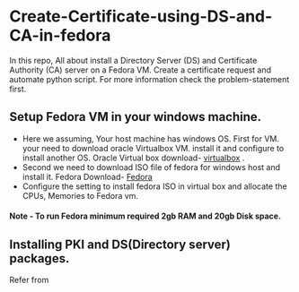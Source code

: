 # Create-Certificate-using-DS-and-CA-in-fedora
In this repo, All about install a Directory Server (DS) and Certificate Authority (CA) server on a Fedora VM. Create a certificate request and automate python script. For more information check the problem-statement first.

## Setup Fedora VM in your windows machine.

- Here we assuming, Your host machine has windows OS. First for VM. your need to download oracle Virtualbox VM. install it and configure to install another OS. Oracle Virtual box download- [virtualbox](https://www.virtualbox.org/wiki/Downloads) .
- Second we need to download ISO file of fedora for windows host and install it. Fedora Download-
[Fedora](https://getfedora.org/en/workstation/download/) 
- Configure the setting to install fedora ISO in virtual box and allocate the CPUs, Memories to Fedora vm. 
#### Note - To run Fedora minimum required 2gb RAM and 20gb Disk space.

## Installing PKI and DS(Directory server) packages.
   Refer from 



